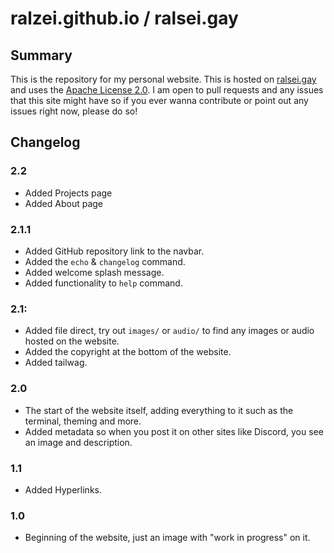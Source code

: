 # ralzei.github.io / ralsei.gay

## Summary

This is the repository for my personal website. This is hosted on [ralsei.gay](https://ralsei.gay) and uses the [Apache License 2.0](http://www.apache.org/licenses/LICENSE-2.0). I am open to pull requests and any issues that this site might have so if you ever wanna contribute or point out any issues right now, please do so!

## Changelog

### 2.2

- Added Projects page
- Added About page

### 2.1.1

- Added GitHub repository link to the navbar.
- Added the `echo` & `changelog` command.
- Added welcome splash message.
- Added functionality to `help` command.

### 2.1:

- Added file direct, try out `images/` or `audio/` to find any images or audio hosted on the website.
- Added the copyright at the bottom of the website.
- Added tailwag.

### 2.0

- The start of the website itself, adding everything to it such as the terminal, theming and more.
- Added metadata so when you post it on other sites like Discord, you see an image and description.

### 1.1

- Added Hyperlinks.

### 1.0

- Beginning of the website, just an image with "work in progress" on it.


